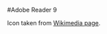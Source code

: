 #Adobe Reader 9


Icon taken from [Wikimedia page](https://commons.wikimedia.org/wiki/File:Adobe_Reader_v9.0_icon.png).